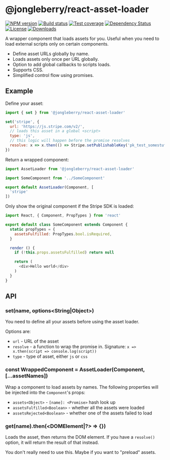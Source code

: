 # @jongleberry/react-asset-loader

[![NPM version][npm-image]][npm-url]
[![Build status][travis-image]][travis-url]
[![Test coverage][codecov-image]][codecov-url]
[![Dependency Status][david-image]][david-url]
[![License][license-image]][license-url]
[![Downloads][downloads-image]][downloads-url]

A wrapper component that loads assets for you.
Useful when you need to load external scripts only on certain components.

- Define asset URLs globally by name.
- Loads assets only once per URL globally.
- Option to add global callbacks to scripts loads.
- Supports CSS.
- Simplified control flow using promises.

## Example

Define your asset:

```js
import { set } from '@jongleberry/react-asset-loader'

set('stripe', {
  url: 'https://js.stripe.com/v2/',
  // loads this asset in a global <script>
  type: 'js',
  // this logic will happen before the promise resolves
  resolve: x => x.then(() => Stripe.setPublishableKey('pk_test_somestuff'))
})
```

Return a wrapped component:

```js
import AssetLoader from '@jongleberry/react-asset-loader'

import SomeComponent from '../SomeComponent'

export default AssetLoader(Component, [
  'stripe'
])
```

Only show the original component if the Stripe SDK is loaded:

```js
import React, { Component, PropTypes } from 'react'

export default class SomeComponent extends Component {
  static propTypes = {
    assetsFulfilled: PropTypes.bool.isRequired,
  }

  render () {
    if (!this.props.assetsFulfilled) return null

    return (
      <div>Hello world</div>
    )
  }
}
```

## API

### set(name<String>, options<String|Object>)

You need to define all your assets before using the asset loader.

Options are:

- `url` - URL of the asset
- `resolve` - a function to wrap the promise in. Signature: `x => x.then(script => console.log(script))`
- `type` - type of asset, either `js` or `css`

### const WrappedComponent = AssetLoader(Component, [...assetNames])

Wrap a component to load assets by names.
The following properties will be injected into the `Component`'s props:

- `assets<Object>` - `[name]: <Promise>` hash look up
- `assetsFulfilled<Boolean>` - whether all the assets were loaded
- `assetsRejected<Boolean>` - whether one of the assets failed to load

### get(name<String>).then(<DOMElement|?> => {})

Loads the asset, then returns the DOM element.
If you have a `resolve()` option, it will return the result of that instead.

You don't really need to use this. Maybe if you want to "preload" assets.

[npm-image]: https://img.shields.io/npm/v/@jongleberry/react-asset-loader.svg?style=flat-square
[npm-url]: https://npmjs.org/package/@jongleberry/react-asset-loader
[travis-image]: https://img.shields.io/travis/jonathanong/react-asset-loader/master.svg?style=flat-square
[travis-url]: https://travis-ci.org/jonathanong/react-asset-loader
[codecov-image]: https://img.shields.io/codecov/c/github/jonathanong/react-asset-loader/master.svg?style=flat-square
[codecov-url]: https://codecov.io/github/jonathanong/react-asset-loader
[david-image]: http://img.shields.io/david/jonathanong/react-asset-loader.svg?style=flat-square
[david-url]: https://david-dm.org/jonathanong/react-asset-loader
[license-image]: http://img.shields.io/npm/l/jongleberry/react-asset-loader.svg?style=flat-square
[license-url]: LICENSE
[downloads-image]: http://img.shields.io/npm/dm/@jongleberry/react-asset-loader.svg?style=flat-square
[downloads-url]: https://npmjs.org/package/jongleberry/react-asset-loader
